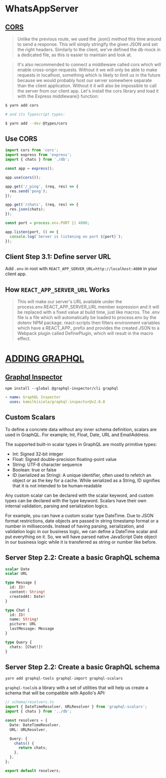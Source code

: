 # WhatsAppServer

## [CORS](https://www.tortilla.academy/Urigo/WhatsApp-Clone-Tutorial/master/next/step/3)

> Unlike the previous route, we used the .json() method this time around to send a response. This will simply stringify the given JSON and set the right headers. Similarly to the client, we've defined the db mock in a dedicated file, as this is easier to maintain and look at.

> It's also recommended to connect a middleware called cors which will enable cross-origin requests. Without it we will only be able to make requests in localhost, something which is likely to limit us in the future because we would probably host our server somewhere separate than the client application. Without it it will also be impossible to call the server from our client app. Let's install the cors library and load it with the Express middleware() function:

```sh
$ yarn add cors

# and its Typescript types:

$ yarn add --dev @types/cors
```

## Use CORS

```ts
import cors from 'cors';
import express from 'express';
import { chats } from './db';

const app = express();

app.use(cors());

app.get('/_ping', (req, res) => {
  res.send('pong');
});

app.get('/chats', (req, res) => {
  res.json(chats);
});

const port = process.env.PORT || 4000;

app.listen(port, () => {
  console.log(`Server is listening on port ${port}`);
});
```

## Client Step 3.1: Define server URL

Add `.env` in root with `REACT_APP_SERVER_URL=http://localhost:4000` in your client app.

## How `REACT_APP_SERVER_URL` Works

> This will make our server's URL available under the process.env.REACT_APP_SERVER_URL member expression and it will be replaced with a fixed value at build time, just like macros. The .env file is a file which will automatically be loaded to process.env by the dotenv NPM package. react-scripts then filters environment variables which have a REACT_APP_ prefix and provides the created JSON to a Webpack plugin called DefinePlugin, which will result in the macro effect.

# [ADDING GRAPHQL](https://www.tortilla.academy/Urigo/WhatsApp-Clone-Tutorial/master/next/step/4)

## [Graphql Inspector](https://graphql-inspector.com/docs/installation)

`npm install --global @graphql-inspector/cli graphql`

```yml
- name: GraphQL Inspector
  uses: kamilkisiela/graphql-inspector@v2.0.0
```

## Custom Scalars

To define a concrete data without any inner schema definition, scalars are used in GraphQL. For example; Int, Float, Date, URL and EmailAddress.

The supported built-in scalar types in GraphQL are mostly primitive types:

- Int: Signed 32‐bit integer
- Float: Signed double-precision floating-point value
- String: UTF‐8 character sequence
- Boolean: true or false
- ID (serialized as String): A unique identifier, often used to refetch an object or as the key for a cache. While serialized as a String, ID signifies that it is not intended to be human‐readable

Any custom scalar can be declared with the scalar keyword, and custom types can be declared with the type keyword. Scalars have their own internal validation, parsing and serialization logics.

For example, you can have a custom scalar type DateTime. Due to JSON format restrictions, date objects are passed in string timestamp format or a number in milliseconds. Instead of having parsing, serialization, and validation logic in our business logic, we can define a DateTime scalar and put everything on it. So, we will have parsed native JavaScript Date object in our business logic while it is transferred as string or number like before.

[](https://medium.com/the-guild/graphql-scalars-1-0-is-out-more-types-data-integrity-and-strict-validations-on-graphql-972079428fb)

## Server Step 2.2: Create a basic GraphQL schema

```graphql
scalar Date
scalar URL

type Message {
  id: ID!
  content: String!
  createdAt: Date!
}

type Chat {
  id: ID!
  name: String!
  picture: URL
  lastMessage: Message
}

type Query {
  chats: [Chat!]!
}
```

## Server Step 2.2: Create a basic GraphQL schema

`yarn add graphql-tools graphql-import graphql-scalars`

`graphql-tools`is a library with a set of utilities that will help us create a schema that will be compatible with Apollo's API:

```ts
// schema/resolvers.ts
import { DateTimeResolver, URLResolver } from 'graphql-scalars';
import { chats } from '../db';

const resolvers = {
  Date: DateTimeResolver,
  URL: URLResolver,

  Query: {
    chats() {
      return chats;
    },
  },
};

export default resolvers;
```

